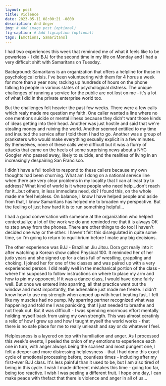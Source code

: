 ```yaml
---
layout: post
title: Violence
date: 2023-05-11 08:00:21 -0800
description: And Anger
img: # Add image post (optional)
fig-caption: # Add figcaption (optional)
tags: [Emotions, Samaritans]
---
```


I had two experiences this week that reminded me of what it feels like to be powerless - I did BJJ for the second time in my life on Monday and I had a very difficult shift with Samaritans on Tuesday.

Background: Samaritans is an organization that offers a helpline for those in psychological crisis. I've been volunteering with them for 4 horus a week for more than a year now, racking up hundreds of hours on the phone talking to people in various states of psychological distress. The unique challenges of running a service for the public are not lost on me - it's a lot of what I did in the private enterprise world too. 

But the challenges felt heavier the past few weeks. There were a few calls which realy made me question my faith. One caller wanted a line where no one mentions suicide or mental illness because they didn't want those kinds of ideas getting into their head. Another was just hostile and said that we're stealing money and ruining the world. Another seemed entitled to my time and insulted the service after I told them I had to go. Another was a group of pranksters who would make everything sexually explicit in a few minutes. By themselves, none of these calls were difficult but it was a flurry of attacks that came on the heels of some surprising news about a NYC Googler who passed away, likely to suicide, and the realities of living in an increasingly despairing San Francisco.

I didn't have a full toolkit to respond to these callers because my own thoughts had been churning. What am I dong on a national service line when there are very clear problems in my locality that I can at least try to address? What kind of world is it where people who need help...don't reach for it...but others, in less immediate need, do? I found this, on the whole made me feel helpless. On balance, I know I have helped people and aside from that, I know Samaritans has helped me to broaden my perspective. But the feeling of just how hard it is to run something helpful...

I had a good conversation with someone at the organization who helped contextualize a lot of the work we do and reminded me that it is always OK to step away from the phones. There are other things to do too! I haven't decided one way or the other. I haven't felt this disregulated in quite some time, so I'm going to return to equilibrium before I make any big decisions.

The other experience was BJJ - Brazilian Jiu Jitsu. Dora got really into it after watching a Korean show called Physical 100. It reminded her of her judo years and she signed up for a class full of wrestling, grappling and choking. I joined her for one of the classes and was paired up with a very experienced person. I did really well in the mechanical portion of the class - where I'm supposed to follow instructions on where to place my arm and how to pin my opponent. If it was a dance class, I would have done fairly well. But once we entered into sparring, all that practice went out the window and most importantly, the adrenaline just made me freeze. I didn't know how to use my strength when amped up with heart beating fast. I felt like my muscles had no pump. My sparring partner recognized what was happening and told me I was panicking, that I just needed to breathe and not freak out. But it was difficult - I was spending enormous effort mentally holding myself back from using my own strength. This was almost ceratinly a relic of how I grew up and how I taught myself the world works - that there is no safe place for me to really unleash and say or do whatever I feel.

Helplessness is a layered on top with humiliation and anger. As I processed this week's events, I peeled the onion of my emotions to experience each one in turn, with anger always being the scariest and most pungent one, I felt a deeper and more distressing helplessness - that I had done this exact cycle of emotional processing before, countless times - including after my first-ever BJJ class. It's less painful than it used to be, but I am also tired of being in this cycle. I wish I made different mistakes this time - going too far, being too reactive. I wish I was peeling a different fruit. I hope one day, I can make peace with thefact that there is violence and anger in all of us...
